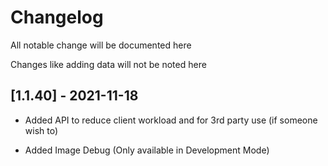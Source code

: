 # Changelog

All notable change will be documented here

Changes like adding data will not be noted here

## [1.1.40] - 2021-11-18

- Added API to reduce client workload and for 3rd party use (if someone wish to)

- Added Image Debug (Only available in Development Mode)
